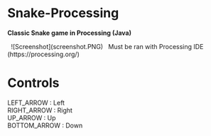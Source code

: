 # Snake-Processing
<p><b>Classic Snake game in Processing (Java)</b></p>   
![Screenshot](screenshot.PNG)   
Must be ran with Processing IDE (https://processing.org/)   

Controls
========
LEFT_ARROW : Left    
RIGHT_ARROW : Right    
UP_ARROW : Up    
BOTTOM_ARROW : Down    

